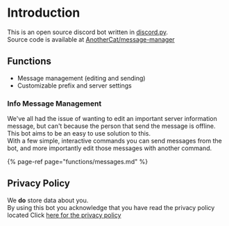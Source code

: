 # Introduction

This is an open source discord bot written in [discord.py](https://github.com/Rapptz/discord.py).  
Source code is available at [AnotherCat/message-manager](https://github.com/AnotherCat/message-manager)

## Functions

- Message management (editing and sending)
- Customizable prefix and server settings

### Info Message Management

We've all had the issue of wanting to edit an important server information message, but can't because the person that send the message is offline.  
This bot aims to be an easy to use solution to this.  
With a few simple, interactive commands you can send messages from the bot, and more importantly edit those messages with another command.

{% page-ref page="functions/messages.md" %}

## Privacy Policy

We **do** store data about you.  
By using this bot you acknowledge that you have read the privacy policy located Click [here for the privacy policy](https://message.anothercat.me/privacy)
